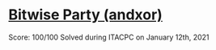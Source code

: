 # [Bitwise Party (andxor)](https://training.olinfo.it/#/task/ois_andxor/statement)
Score: 100/100
Solved during ITACPC on January 12th, 2021
